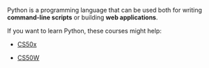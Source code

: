 Python is a programming language that can be used both for writing **command-line scripts** or building **web applications**.

If you want to learn Python, these courses might help:

* [CS50x](/wiki/CS50x)

* [CS50W](/wiki/CS50W)